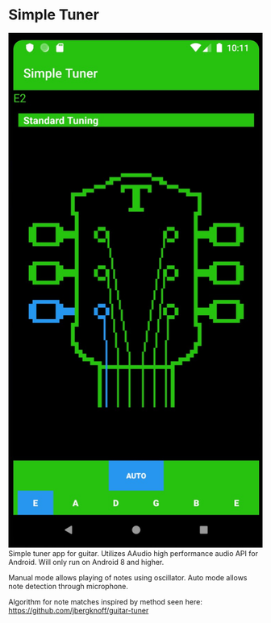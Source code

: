 # Simple Tuner

![screenshot](screenshots/simple_tuner_screenshot.jpg)
Simple tuner app for guitar.
Utilizes AAudio high performance audio API for Android.
Will only run on Android 8 and higher.

Manual mode allows playing of notes using oscillator.
Auto mode allows note detection through microphone.

Algorithm for note matches inspired by method seen here: https://github.com/jbergknoff/guitar-tuner
